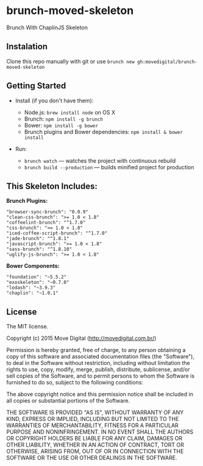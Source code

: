 # brunch-moved-skeleton

Brunch With ChaplinJS Skeleton

## Instalation

Clone this repo manually with git or use ```brunch new gh:movedigital/brunch-moved-skeleton```

## Getting Started

* Install (if you don't have them):
  * Node.js: ```brew install node``` on OS X
  * Brunch: ```npm install -g brunch```
  * Bower: ```npm install -g bower```
  * Brunch plugins and Bower dependencies: ```npm install & bower install```

* Run:
  * ```brunch watch``` — watches the project with continuous rebuild
  * ```brunch build --production``` — builds minified project for production

## This Skeleton Includes:

**Brunch Plugins:**

```
"browser-sync-brunch": "0.0.9"
"clean-css-brunch": ">= 1.0 < 1.8"
"coffeelint-brunch": "^1.7.0"
"css-brunch": ">= 1.0 < 1.8"
"iced-coffee-script-brunch": "^1.7.0"
"jade-brunch": "^1.8.1"
"javascript-brunch": ">= 1.0 < 1.8"
"sass-brunch": "^1.8.10"
"uglify-js-brunch": ">= 1.0 < 1.8"
```

**Bower Components:**

```
"foundation": "~5.5.2"
"exoskeleton": "~0.7.0"
"lodash": "~3.9.3"
"chaplin": "~1.0.1"
```

## License

The MIT license.

Copyright (c) 2015 Move Digital (http://movedigital.com.br/)

Permission is hereby granted, free of charge, to any person obtaining a copy of this software and associated documentation files (the "Software"), to deal in the Software without restriction, including without limitation the rights to use, copy, modify, merge, publish, distribute, sublicense, and/or sell copies of the Software, and to permit persons to whom the Software is furnished to do so, subject to the following conditions:

The above copyright notice and this permission notice shall be included in all copies or substantial portions of the Software.

THE SOFTWARE IS PROVIDED "AS IS", WITHOUT WARRANTY OF ANY KIND, EXPRESS OR IMPLIED, INCLUDING BUT NOT LIMITED TO THE WARRANTIES OF MERCHANTABILITY, FITNESS FOR A PARTICULAR PURPOSE AND NONINFRINGEMENT. IN NO EVENT SHALL THE AUTHORS OR COPYRIGHT HOLDERS BE LIABLE FOR ANY CLAIM, DAMAGES OR OTHER LIABILITY, WHETHER IN AN ACTION OF CONTRACT, TORT OR OTHERWISE, ARISING FROM, OUT OF OR IN CONNECTION WITH THE SOFTWARE OR THE USE OR OTHER DEALINGS IN THE SOFTWARE.
